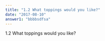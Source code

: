 ```yaml
---
title: "1.2 What toppings would you like?"
date: "2017-08-10"
answer1: "bbbbsdfsa"
---
```


1.2 What toppings would you like?
